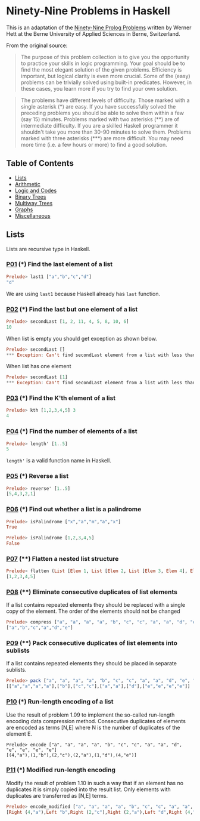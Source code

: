 # Ninety-Nine Problems in Haskell

This is an adaptation of the [Ninety-Nine Prolog Problems](https://sites.google.com/site/prologsite/prolog-problems) written by Werner Hett at the Berne University of Applied Sciences in Berne, Switzerland.

From the original source:

> The purpose of this problem collection is to give you the opportunity to practice your skills in logic programming. Your goal should be to find the most elegant solution of the given problems. Efficiency is important, but logical clarity is even more crucial. Some of the (easy) problems can be trivially solved using built-in predicates. However, in these cases, you learn more if you try to find your own solution.

> The problems have different levels of difficulty. Those marked with a single asterisk (\*) are easy. If you have successfully solved the preceding problems you should be able to solve them within a few (say 15) minutes. Problems marked with two asterisks (\*\*) are of intermediate difficulty. If you are a skilled Haskell programmer it shouldn't take you more than 30-90 minutes to solve them. Problems marked with three asterisks (\*\*\*) are more difficult. You may need more time (i.e. a few hours or more) to find a good solution.

## Table of Contents

* [Lists](#lists)
* [Arithmetic](#arithmetic)
* [Logic and Codes](#logic-and-codes)
* [Binary Trees](#binary-trees)
* [Multiway Trees](#multiway-trees)
* [Graphs](#graphs)
* [Miscellaneous](#miscellaneous)

## Lists

Lists are recursive type in Haskell.

### [P01](https://github.com/shekhargulati/99-problems/blob/master/haskell/lists/P01.hs) **(*) Find the last element of a list**

```haskell
Prelude> last1 ["a","b","c","d"]
"d"
```

We are using `last1` because Haskell already has `last` function.

### [P02](https://github.com/shekhargulati/99-problems/blob/master/haskell/lists/P02.hs) **(*) Find the last but one element of a list**

```haskell
Prelude> secondLast [1, 2, 11, 4, 5, 8, 10, 6]
10
```

When list is empty you should get exception as shown below.

```haskell
Prelude> secondLast []
*** Exception: Can't find secondLast element from a list with less than 2 elements
```

When list has one element

```haskell
Prelude> secondLast [1]
*** Exception: Can't find secondLast element from a list with less than 2 elements
```

### [P03](https://github.com/shekhargulati/99-problems/blob/master/haskell/lists/P03.hs) **(*) Find the K'th element of a list**

```haskell
Prelude> kth [1,2,3,4,5] 3
4
```

### [P04](https://github.com/shekhargulati/99-problems/blob/master/haskell/lists/P04.hs) **(*) Find the number of elements of a list**

```haskell
Prelude> length' [1..5]
5
```

`length'` is a valid function name in Haskell.

### [P05](https://github.com/shekhargulati/99-problems/blob/master/haskell/lists/P05.hs) **(*) Reverse a list**

```haskell
Prelude> reverse' [1..5]
[5,4,3,2,1]
```
### [P06](https://github.com/shekhargulati/99-problems/blob/master/haskell/lists/P06.hs) **(*) Find out whether a list is a palindrome**

```haskell
Prelude> isPalindrome ["x","a","m","a","x"]
True

Prelude> isPalindrome [1,2,3,4,5]
False
```

### [P07](https://github.com/shekhargulati/99-problems/blob/master/haskell/lists/P07.hs) **(\*\*) Flatten a nested list structure**

```haskell
Prelude> flatten (List [Elem 1, List [Elem 2, List [Elem 3, Elem 4], Elem 5]])
[1,2,3,4,5]
```

### [P08](https://github.com/shekhargulati/99-problems/blob/master/haskell/lists/P08.hs) **(\*\*) Eliminate consecutive duplicates of list elements**

If a list contains repeated elements they should be replaced with a single copy of the element. The order of the elements should not be changed

```haskell
Prelude> compress ["a", "a", "a", "a", "b", "c", "c", "a", "a", "d", "e", "e", "e", "e"]
["a","b","c","a","d","e"]
```

### [P09](https://github.com/shekhargulati/99-problems/blob/master/haskell/lists/P09.hs) **(\*\*) Pack consecutive duplicates of list elements into sublists**

If a list contains repeated elements they should be placed in separate sublists.

```haskell
Prelude> pack ["a", "a", "a", "a", "b", "c", "c", "a", "a", "d", "e", "e", "e", "e"]
[["a","a","a","a"],["b"],["c","c"],["a","a"],["d"],["e","e","e","e"]]
```

### [P10](https://github.com/shekhargulati/99-problems/blob/master/haskell/lists/P10.hs) **(*) Run-length encoding of a list**

Use the result of problem 1.09 to implement the so-called run-length encoding data compression method. Consecutive duplicates of elements are encoded as terms [N,E] where N is the number of duplicates of the element E.

```
Prelude> encode ["a", "a", "a", "a", "b", "c", "c", "a", "a", "d", "e", "e", "e", "e"]
[(4,"a"),(1,"b"),(2,"c"),(2,"a"),(1,"d"),(4,"e")]
```

### [P11](https://github.com/shekhargulati/99-problems/blob/master/haskell/lists/P11.hs) **(*) Modified run-length encoding**

Modify the result of problem 1.10 in such a way that if an element has no duplicates it is simply copied into the result list. Only elements with duplicates are transferred as [N,E] terms.

```haskell
Prelude> encode_modified ["a", "a", "a", "a", "b", "c", "c", "a", "a", "d", "e", "e", "e", "e"]
[Right (4,"a"),Left "b",Right (2,"c"),Right (2,"a"),Left "d",Right (4,"e")]
```

